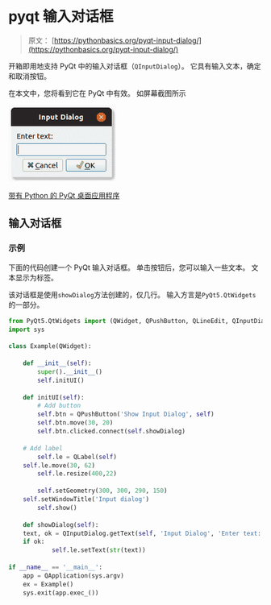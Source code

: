 # pyqt 输入对话框

> 原文： [https://pythonbasics.org/pyqt-input-dialog/](https://pythonbasics.org/pyqt-input-dialog/)

开箱即用地支持 PyQt 中的输入对话框（`QInputDialog`）。 它具有输入文本，确定和取消按钮。

在本文中，您将看到它在 PyQt 中有效。 如屏幕截图所示

![pyqt input dialog](img/d94bc3378d5cbdc5aa8d3a5c32b3dd69.jpg)


[带有 Python 的 PyQt 桌面应用程序](https://gum.co/pysqtsamples)

## 输入对话框

### 示例

下面的代码创建一个 PyQt 输入对话框。 单击按钮后，您可以输入一些文本。 文本显示为标签。

该对话框是使用`showDialog`方法创建的，仅几行。 输入方言是`PyQt5.QtWidgets`的一部分。

```py
from PyQt5.QtWidgets import (QWidget, QPushButton, QLineEdit, QInputDialog, QApplication, QLabel)
import sys

class Example(QWidget):

    def __init__(self):
        super().__init__()
        self.initUI()

    def initUI(self):
        # Add button                                                                                                     
        self.btn = QPushButton('Show Input Dialog', self)
        self.btn.move(30, 20)
        self.btn.clicked.connect(self.showDialog)

	# Add label                                                                                                      
        self.le = QLabel(self)
	self.le.move(30, 62)
        self.le.resize(400,22)

        self.setGeometry(300, 300, 290, 150)
	self.setWindowTitle('Input dialog')
        self.show()

    def showDialog(self):
	text, ok = QInputDialog.getText(self, 'Input Dialog', 'Enter text:')
	if ok:
            self.le.setText(str(text))

if __name__ == '__main__':
    app = QApplication(sys.argv)
    ex = Example()
    sys.exit(app.exec_())

```